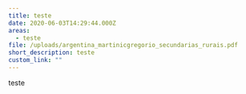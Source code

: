 ```yaml
---
title: teste
date: 2020-06-03T14:29:44.000Z
areas:
  - teste
file: /uploads/argentina_martinicgregorio_secundarias_rurais.pdf
short_description: teste
custom_link: ""
---
```

teste